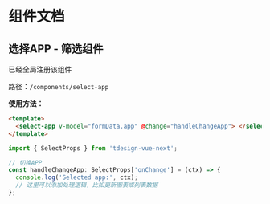 # 组件文档

## 选择APP - 筛选组件

已经全局注册该组件

路径：`/components/select-app`

**使用方法：**

```html
<template>
  <select-app v-model="formData.app" @change="handleChangeApp"> </select-app>
</template>
```

```ts
import { SelectProps } from 'tdesign-vue-next';

// 切换APP
const handleChangeApp: SelectProps['onChange'] = (ctx) => {
  console.log('Selected app:', ctx);
  // 这里可以添加处理逻辑，比如更新图表或列表数据
};
```
